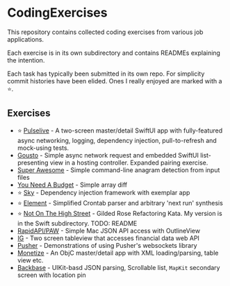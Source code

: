 # CodingExercises

This repository contains collected coding exercises from various job applications.

Each exercise is in its own subdirectory and contains READMEs explaining the intention.

Each task has typically been submitted in its own repo.  For simplicity commit histories have been elided.  Ones I really enjoyed are marked with a ⭐️.

## Exercises

- ⭐️ [Pulselive](Pulselive,%20March%202023/README.md) - A two-screen master/detail SwiftUI app with fully-featured async networking, logging, dependency injection, pull-to-refresh and mock-using tests.
- [Gousto](Gousto,%20March%202023/README.md) - Simple async network request and embedded SwiftUI list-presenting view in a hosting controller. Expanded pairing exercise.
- [Super Awesome](Super%20Awesome%2C%20August%202021/README.md) - Simple command-line anagram detection from input files
- [You Need A Budget](You%20Need%20A%20Budget,%20March%202021/README.md) - Simple array diff
- ⭐️ [Sky](Sky,%20August%202021/README.md) - Dependency injection framework with exemplar app
- ⭐️ [Element](Element,%20August%202021) - Simplified Crontab parser and arbitrary 'next run' synthesis
- ⭐️ [Not On The High Street](Not%20On%20The%20High%20Street%2C%20August%202021/swift/Sources/GildedRose/GildedRose.swift) - Gilded Rose Refactoring Kata.  My version is in the Swift subdirectory.  TODO: README
- [RapidAPI/PAW](RapidAPI,%20August%202021/README.md) - Simple Mac JSON API access with OutlineView
- [IG](IG,%20February%202022/README_submission.md) - Two screen tableview that accesses financial data web API
- [Pusher](Pusher,%20June%202020/README.md) - Demonstrations of using Pusher's websockets library
- [Monetize](Monetize,%20November%202013/README_monetise.txt) - An ObjC master/detail app with XML loading/parsing, table view etc.
- [Backbase](Backbase,%20July%202020/Instructions%20for%20the%20test.md) - UIKit-basd JSON parsing, Scrollable list, `MapKit` secondary screen with location pin
